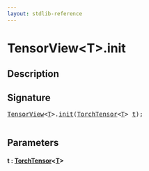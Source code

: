 ```yaml
---
layout: stdlib-reference
---
```


# TensorView\<T\>\.init

## Description





## Signature 

<pre>
<a href="../types/tensorview-06/index" class="code_type">TensorView</a>&lt;<a href="../types/tensorview-06/index#typeparam-T" class="code_type">T</a>&gt;.<a href="init">init</a>(<a href="../types/torchtensor-05/index" class="code_type">TorchTensor</a>&lt;<a href="../types/tensorview-06/index#typeparam-T" class="code_type">T</a>&gt; <a href="init#decl-t" class="code_param">t</a>);

</pre>

## Parameters

####  <a id="decl-t"></a>t  : [TorchTensor](../types/torchtensor-05/index)\<[T](../types/torchtensor-05/index#typeparam-T)\>

